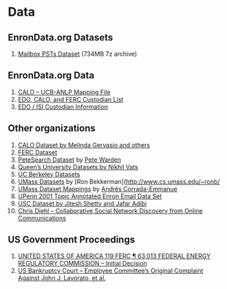 # Data

## EnronData.org Datasets

1. [Mailbox PSTs Dataset](http://data.enrondata.org/assets/EnronDataOrg_AED_Mailbox-PSTs_20090122.7z) (734MB 7z archive)

## EnronData.org Data

1. [CALO &#8211; UCB-ANLP Mapping File](https://github.com/enrondata/enrondata/blob/master/files/misc/edrp_calo-ucb-anlp-map.txt)
2. [EDO, CALO, and FERC Custodian List](https://github.com/enrondata/enrondata/blob/master/files/misc/edo_enron-custodians.txt)
3. [EDO / ISI Custodian Information](https://github.com/enrondata/enrondata/blob/master/files/misc/edo_enron-custodians-data.html)

## Other organizations

1. [CALO Dataset by Melinda Gervasio and others](http://www.cs.cmu.edu/~enron/)
2. [FERC Dataset](http://www.ferc.gov/industries/electric/indus-act/wec/enron/info-release.asp)
3. [PeteSearch Dataset](http://petewarden.typepad.com/searchbrowser/2008/03/how-to-conver-1.html) by [Pete Warden](http://petewarden.typepad.com/)
4. [Queen&#8217;s University Datasets by Nikhil Vats](http://research.cs.queensu.ca/~skill/otherforms.html)
5. [UC Berkeley Datasets](http://bailando.sims.berkeley.edu/enron_email.html)
6. [UMass Datasets](http://www.cs.umass.edu/~ronb/enron_dataset.html) by [Ron Bekkerman](http://www.cs.umass.edu/~ronb/
7. [UMass Dataset Mappings](http://ciir.cs.umass.edu/~corrada/enron/) by [Andrés Corrada-Emmanue](http://ciir.cs.umass.edu/~corrada/)
8. [UPenn 2001 Topic Annotated Enron Email Data Set](http://www.ldc.upenn.edu/Catalog/CatalogEntry.jsp?catalogId=LDC2007T22)
9. [USC Dataset by Jitesh Shetty and Jafar Adibi](http://www.isi.edu/~adibi/Enron/Enron.htm)
10. [Chris Diehl &#8211; Collaborative Social Network Discovery from Online Communications](www.cpdiehl.org/ARI-USMA%20Presentation%20-%20April%2007.pdf)

## US Government Proceedings

1. [UNITED STATES OF AMERICA 119 FERC ¶ 63,013 FEDERAL ENERGY REGULATORY COMMISSION &#8211; Initial Decision](https://www.ferc.gov/industries/electric/indus-act/wec/gaming-initial-decision.pdf)
2. [US Bankruptcy Court &#8211; Employee Committee’s Original Complaint Against John J. Lavorato, et al.](http://www.employeecommittee.org/pdf/228_defendants.pdf)
